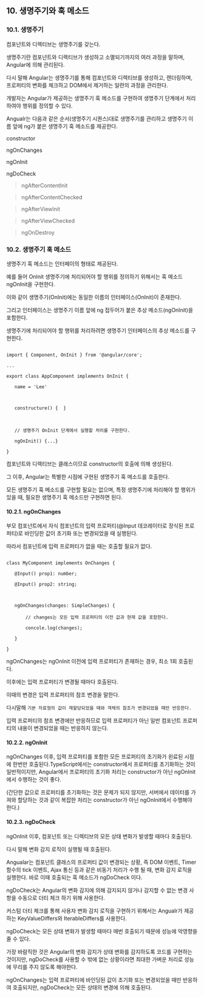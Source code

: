 ## 10. 생명주기와 훅 메소드



### 10.1. 생명주기



컴포넌트와 디렉티브는 생명주기를 갖는다.

생명주기란 컴포넌트와 디렉티브가 생성하고 소멸되기까지의 여러 과정을 말하며, Angular에 의해 관리된다.

다시 말해 Angular는 생명주기를 통해 컴포넌트와 디렉티브를 생성하고, 렌더링하며, 프로퍼티의 변화를 체크하고 DOM에서 제거하는 일련의 과정을 관리한다.

개발자는 Angular가 제공하는 생명주기 훅 메소드를 구현하여 생명주기 단계에서 처리하여야 행위를 정의할 수 있다.

Angualr는 다음과 같은 순서(생명주기 시퀀스)대로 생명주기를 관리하고 생명주기 이름 앞에 ng가 붙은 생명주기 훅 메소드를 제공한다.



constructor

ngOnChanges

ngOnInit

ngDoCheck



> ngAfterContentInit

> ngAfterContentChecked

> ngAfterViewInit

> ngAfterViewChecked

> ngOnDestroy



### 10.2. 생명주기 훅 메소드



생명주기 훅 메소드는 인터페이의 형태로 제공된다.

예를 들어 OnInit 생명주기에 처리되어야 할 행위를 정의하기 위해서는 훅 메소드 ngOnInit을 구현한다.



이와 같이 생명주기(OnInit)에는 동일한 이름의 인터페이스(OnInit)이 존재한다.

그리고 인터페이스는 생명주기 이름 앞에 ng 접두어가 붙은 추상 메소드(ngOnInit)을 포함한다.

생명주기에 처리되어야 할 행위를 처리하려면 생명주기 인터페이스의 추상 메소드를 구현한다.



```

import { Component, OnInit } from '@angular/core';

...

export class AppComponent implements OnInit {

   name = 'Lee'



   constructure() {  }



   // 생명주기 OnInit 단계에서 실행할 처리를 구현한다.

   ngOnInit() {...}

}

```



컴포넌트와 디렉티브는 클래스이므로 constructor의 호출에 의해 생성된다.

그 이후, Angular는 특별한 시점에 구현된 생명주기 훅 메소드를 호출한다.

모든 생명주기 훅 메소드를 구현할 필요는 없으며, 특정 생명주기에 처리해야 할 행위가 있을 때, 필요한 생명주기 훅 메소드만 구현하면 된다.

#### 10.2.1. ngOnChanges



부모 컴포넌트에서 자식 컴포넌트의 입력 프로퍼티(@Input 데코레이터로 장식된 프로퍼티)로 바인딩한 값이 초기화 또는 변경되었을 때 실행된다.

따라서 컴포넌트에 입력 프로퍼티가 없을 때는 호출할 필요가 없다.



```

class MyComponent implements OnChanges {

   @Input() prop1: number;

   @Input() prop2: string;



   ngOnChanges(changes: SimpleChanges) {

       // changes는 모든 입력 프로퍼티의 이전 값과 현재 값을 포함한다.

       concole.log(changes);

   }

}

```



ngOnChanges는 ngOnInit 이전에 입력 프로퍼티가 존재하는 경우, 최소 1회 호출된다.

이후에는 입력 프로퍼티가 변경될 때마다 호출된다.

이때의 변경은 입력 프로퍼티의 참조 변경을 말한다.

다시말해 `기본 자료형의 값이 재할당되었을 때와 객체의 참조가 변경되었을 때만 반응한다.`

입력 프로퍼티의 참조 변경에만 반응하므로 입력 프로퍼티가 아닌 일반 컴포넌트 프로퍼티의 내용이 변경되었을 때는 반응하지 않는다.



#### 10.2.2. ngOnInit



ngOnChanges 이후, 입력 프로퍼티를 포함한 모든 프로퍼티의 초기화가 왼료된 시점에 한번만 호출된다.TypeScript에서는 constructor에서 프로퍼티를 초기화하는 것이 일반적이지만, Angular에서 프로퍼티의 초기화 처리는 constructor가 아닌 ngOnInit에서 수행하는 것이 좋다.

(간단한 값으로 프로퍼티를 초기화하는 것은 문제가 되지 않지만, 서버에서 데이터를 가져와 할당하는 것과 같이 복잡한 처리는 constructor가 아닌 ngOnInit에서 수행해야 한다.)



#### 10.2.3. ngDoCheck



ngOnInit 이후, 컴포넌트 또는 디렉티브의 모든 상태 변화가 발생할 때마다 호출된다.

다시 말해 변화 감지 로직이 실행될 때 호출된다.



Angualar는 컴포넌트 클래스의 프로퍼티 값이 변경되는 상황, 즉 DOM 이벤트, Timer 함수의 tick 이벤트, Ajax 통신 등과 같은 비동기 처리가 수행 될 때, 변화 감지 로직을 실행한다. 바로 이때 호출되는 훅 메소드가 ngDoCheck 이다.



ngDoCheck는 Angular의 변화 감지에 의해 감지되지 않거나 감지할 수 없는 변경 사항을 수동으로 더티 체크 하기 위해 사용한다.

커스텀 더티 체크를 통해 사용자 변화 감지 로직을 구현하기 위해서는 Angualr가 제공하는 KeyValueDiffers와 IterableDiffers를 사용한다.



ngDoCheck는 모든 상태 변화가 발생할 때마다 매번 호출되기 때문에 성능에 악영향을 줄 수 있다.

가장 바람직한 것은 Angular의 변화 감지가 상태 변화를 감지하도록 코드를 구현하는 것이지만, ngDoCheck를 사용할 수 밖에 없는 상황이라면 최대한 가벼운 처리로 성능에 무리를 주지 않도록 해야한다.



ngOnChanges는 입력 프로퍼티에 바인딩된 값이 초기화 또는 변경되었을 때만 반응하여 호출되지만, ngDoCheck는 모든 상태의 변경에 의해 호출된다.
